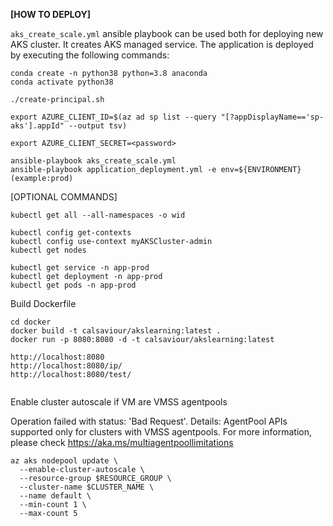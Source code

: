 **[HOW TO DEPLOY]**

`aks_create_scale.yml` ansible playbook can be used both for deploying new AKS cluster. It creates AKS managed service.
The application is deployed by executing the following commands:
```
conda create -n python38 python=3.8 anaconda
conda activate python38

./create-principal.sh

export AZURE_CLIENT_ID=$(az ad sp list --query "[?appDisplayName=='sp-aks'].appId" --output tsv)

export AZURE_CLIENT_SECRET=<password>

ansible-playbook aks_create_scale.yml
ansible-playbook application_deployment.yml -e env=${ENVIRONMENT} (example:prod)
```


[OPTIONAL COMMANDS]

```
kubectl get all --all-namespaces -o wid

kubectl config get-contexts
kubectl config use-context myAKSCluster-admin
kubectl get nodes

kubectl get service -n app-prod
kubectl get deployment -n app-prod
kubectl get pods -n app-prod

```

Build Dockerfile
```
cd docker
docker build -t calsaviour/akslearning:latest .
docker run -p 8080:8080 -d -t calsaviour/akslearning:latest

http://localhost:8080
http://localhost:8080/ip/
http://localhost:8080/test/


```

Enable cluster autoscale if VM are VMSS agentpools

Operation failed with status: 'Bad Request'. Details: AgentPool APIs supported only for clusters with VMSS agentpools. For more information, please check https://aka.ms/multiagentpoollimitations

```
az aks nodepool update \
  --enable-cluster-autoscale \
  --resource-group $RESOURCE_GROUP \
  --cluster-name $CLUSTER_NAME \
  --name default \
  --min-count 1 \
  --max-count 5

```